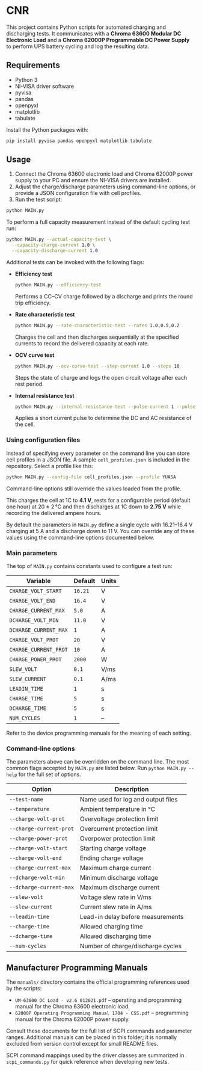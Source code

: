 # CNR

This project contains Python scripts for automated charging and discharging tests.
It communicates with a **Chroma 63600 Modular DC Electronic Load** and a
**Chroma 62000P Programmable DC Power Supply** to perform UPS battery cycling and
log the resulting data.

## Requirements

- Python 3
- NI-VISA driver software
- pyvisa
- pandas
- openpyxl
- matplotlib
- tabulate

Install the Python packages with:

```bash
pip install pyvisa pandas openpyxl matplotlib tabulate
```

## Usage

1. Connect the Chroma 63600 electronic load and Chroma 62000P power supply to
   your PC and ensure the NI-VISA drivers are installed.
2. Adjust the charge/discharge parameters using command-line options, or
   provide a JSON configuration file with cell profiles.
3. Run the test script:

```bash
python MAIN.py
```

To perform a full capacity measurement instead of the default cycling test run:

```bash
python MAIN.py --actual-capacity-test \
  --capacity-charge-current 1.0 \
  --capacity-discharge-current 1.0
```

Additional tests can be invoked with the following flags:

- **Efficiency test**

  ```bash
  python MAIN.py --efficiency-test
  ```

  Performs a CC–CV charge followed by a discharge and prints the round
  trip efficiency.

- **Rate characteristic test**

  ```bash
  python MAIN.py --rate-characteristic-test --rates 1.0,0.5,0.2
  ```

  Charges the cell and then discharges sequentially at the specified currents
  to record the delivered capacity at each rate.

- **OCV curve test**

  ```bash
  python MAIN.py --ocv-curve-test --step-current 1.0 --steps 10
  ```

  Steps the state of charge and logs the open circuit voltage after each rest
  period.

- **Internal resistance test**

  ```bash
  python MAIN.py --internal-resistance-test --pulse-current 1 --pulse-duration 1
  ```

  Applies a short current pulse to determine the DC and AC resistance of the
  cell.

### Using configuration files

Instead of specifying every parameter on the command line you can store
cell profiles in a JSON file. A sample `cell_profiles.json` is included in
the repository. Select a profile like this:

```bash
python MAIN.py --config-file cell_profiles.json --profile YUASA
```

Command-line options still override the values loaded from the profile.

This charges the cell at 1C to **4.1&nbsp;V**, rests for a configurable
period (default one hour) at 20&nbsp;±&nbsp;2 °C and then discharges at 1C
down to **2.75&nbsp;V** while recording the delivered ampere hours.

By default the parameters in `MAIN.py` define a single cycle with
16.21&ndash;16.4&nbsp;V charging at 5&nbsp;A and a discharge down to 11&nbsp;V.
You can override any of these values using the command-line options
documented below.

### Main parameters

The top of `MAIN.py` contains constants used to configure a test run:

| Variable | Default | Units |
| --- | --- | --- |
| `CHARGE_VOLT_START` | `16.21` | V |
| `CHARGE_VOLT_END` | `16.4` | V |
| `CHARGE_CURRENT_MAX` | `5.0` | A |
| `DCHARGE_VOLT_MIN` | `11.0` | V |
| `DCHARGE_CURRENT_MAX` | `1` | A |
| `CHARGE_VOLT_PROT` | `20` | V |
| `CHARGE_CURRENT_PROT` | `10` | A |
| `CHARGE_POWER_PROT` | `2000` | W |
| `SLEW_VOLT` | `0.1` | V/ms |
| `SLEW_CURRENT` | `0.1` | A/ms |
| `LEADIN_TIME` | `1` | s |
| `CHARGE_TIME` | `5` | s |
| `DCHARGE_TIME` | `5` | s |
| `NUM_CYCLES` | `1` | &ndash; |

Refer to the device programming manuals for the meaning of each setting.

### Command-line options

The parameters above can be overridden on the command line. The most
common flags accepted by `MAIN.py` are listed below. Run
`python MAIN.py --help` for the full set of options.

| Option | Description |
| --- | --- |
| `--test-name` | Name used for log and output files |
| `--temperature` | Ambient temperature in °C |
| `--charge-volt-prot` | Overvoltage protection limit |
| `--charge-current-prot` | Overcurrent protection limit |
| `--charge-power-prot` | Overpower protection limit |
| `--charge-volt-start` | Starting charge voltage |
| `--charge-volt-end` | Ending charge voltage |
| `--charge-current-max` | Maximum charge current |
| `--dcharge-volt-min` | Minimum discharge voltage |
| `--dcharge-current-max` | Maximum discharge current |
| `--slew-volt` | Voltage slew rate in V/ms |
| `--slew-current` | Current slew rate in A/ms |
| `--leadin-time` | Lead-in delay before measurements |
| `--charge-time` | Allowed charging time |
| `--dcharge-time` | Allowed discharging time |
| `--num-cycles` | Number of charge/discharge cycles |


## Manufacturer Programming Manuals

The `manuals/` directory contains the official programming references used by
the scripts:

- `UM-63600 DC Load - v2.6 012021.pdf` – operating and programming manual for
  the Chroma 63600 electronic load.
- `62000P Operating Programming Manual 1704 - CSS.pdf` – programming manual for
  the Chroma 62000P power supply.

Consult these documents for the full list of SCPI commands and parameter ranges.
Additional manuals can be placed in this folder; it is normally excluded from
version control except for small README files.

SCPI command mappings used by the driver classes are summarized in
`scpi_commands.py` for quick reference when developing new tests.
